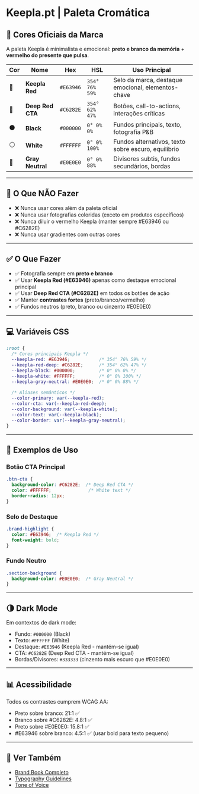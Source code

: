 # Keepla.pt | Paleta Cromática

## 🎨 Cores Oficiais da Marca

A paleta Keepla é minimalista e emocional: **preto e branco da memória** + **vermelho do presente que pulsa**.

| Cor | Nome | Hex | HSL | Uso Principal |
|-----|------|-----|-----|---------------|
| 🔴 | **Keepla Red** | `#E63946` | `354° 76% 59%` | Selo da marca, destaque emocional, elementos-chave |
| 🔴 | **Deep Red CTA** | `#C6282E` | `354° 62% 47%` | Botões, call-to-actions, interações críticas |
| ⚫ | **Black** | `#000000` | `0° 0% 0%` | Fundos principais, texto, fotografia P&B |
| ⚪ | **White** | `#FFFFFF` | `0° 0% 100%` | Fundos alternativos, texto sobre escuro, equilíbrio |
| 🔘 | **Gray Neutral** | `#E0E0E0` | `0° 0% 88%` | Divisores subtis, fundos secundários, bordas |

---

## 🚫 O Que NÃO Fazer

- ❌ Nunca usar cores além da paleta oficial
- ❌ Nunca usar fotografias coloridas (exceto em produtos específicos)
- ❌ Nunca diluir o vermelho Keepla (manter sempre #E63946 ou #C6282E)
- ❌ Nunca usar gradientes com outras cores

---

## ✅ O Que Fazer

- ✅ Fotografia sempre em **preto e branco**
- ✅ Usar **Keepla Red (#E63946)** apenas como destaque emocional principal
- ✅ Usar **Deep Red CTA (#C6282E)** em todos os botões de ação
- ✅ Manter **contrastes fortes** (preto/branco/vermelho)
- ✅ Fundos neutros (preto, branco ou cinzento #E0E0E0)

---

## 💻 Variáveis CSS

```css
:root {
  /* Cores principais Keepla */
  --keepla-red: #E63946;           /* 354° 76% 59% */
  --keepla-red-deep: #C6282E;      /* 354° 62% 47% */
  --keepla-black: #000000;         /* 0° 0% 0% */
  --keepla-white: #FFFFFF;         /* 0° 0% 100% */
  --keepla-gray-neutral: #E0E0E0;  /* 0° 0% 88% */
  
  /* Aliases semânticos */
  --color-primary: var(--keepla-red);
  --color-cta: var(--keepla-red-deep);
  --color-background: var(--keepla-white);
  --color-text: var(--keepla-black);
  --color-border: var(--keepla-gray-neutral);
}
```

---

## 🎯 Exemplos de Uso

### Botão CTA Principal
```css
.btn-cta {
  background-color: #C6282E;  /* Deep Red CTA */
  color: #FFFFFF;              /* White text */
  border-radius: 12px;
}
```

### Selo de Destaque
```css
.brand-highlight {
  color: #E63946;  /* Keepla Red */
  font-weight: bold;
}
```

### Fundo Neutro
```css
.section-background {
  background-color: #E0E0E0;  /* Gray Neutral */
}
```

---

## 🌗 Dark Mode

Em contextos de dark mode:
- Fundo: `#000000` (Black)
- Texto: `#FFFFFF` (White)
- Destaque: `#E63946` (Keepla Red - mantém-se igual)
- CTA: `#C6282E` (Deep Red CTA - mantém-se igual)
- Bordas/Divisores: `#333333` (cinzento mais escuro que #E0E0E0)

---

## 📊 Acessibilidade

Todos os contrastes cumprem WCAG AA:
- Preto sobre branco: 21:1 ✅
- Branco sobre #C6282E: 4.8:1 ✅
- Preto sobre #E0E0E0: 15.8:1 ✅
- #E63946 sobre branco: 4.5:1 ✅ (usar bold para texto pequeno)

---

## 🔗 Ver Também
- [Brand Book Completo](./brand-book.md)
- [Typography Guidelines](./typography.md)
- [Tone of Voice](./tone-of-voice.md)
